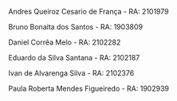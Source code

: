 Andres Queiroz Cesario de França - RA: 2101979

Bruno Bonaita dos Santos - RA: 1903809

Daniel Corrêa Melo - RA: 2102282

Eduardo da Silva Santana - RA: 2102187

Ivan de Alvarenga Silva - RA: 2102376

Paula Roberta Mendes Figueiredo  - RA: 1902939
